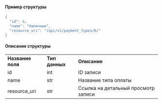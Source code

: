 #### Пример структуры

```java
{
  "id": 6,
  "name": "Наличные",
  "resource_uri": "/api/v1/payment_types/6/"
}
```

#### Описание структуры

|     |     |     |
| --- | --- | --- |
| **Название поля** | **Тип данных** | **Описание** |
| id  | int | ID записи |
| name | str | Название типа оплаты |
| resource_uri | str | Ссылка на детальный просмотр записи |